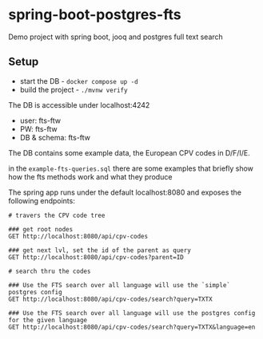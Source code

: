 # spring-boot-postgres-fts
Demo project with spring boot, jooq and postgres full text search

## Setup

- start the DB - ``docker compose up -d``
- build the project - ``./mvnw verify``

The DB is accessible under localhost:4242
- user: fts-ftw
- PW: fts-ftw
- DB & schema: fts-ftw

The DB contains some example data, the European CPV codes in D/F/I/E. 

in the `example-fts-queries.sql` there are some examples that briefly show how the fts methods work and what they produce

The spring app runs under the default localhost:8080
and exposes the following endpoints:

```http request
# travers the CPV code tree 

### get root nodes
GET http://localhost:8080/api/cpv-codes

### get next lvl, set the id of the parent as query
GET http://localhost:8080/api/cpv-codes?parent=ID

# search thru the codes 

### Use the FTS search over all language will use the `simple` postgres config
GET http://localhost:8080/api/cpv-codes/search?query=TXTX

### Use the FTS search over all language will use the postgres config for the given language
GET http://localhost:8080/api/cpv-codes/search?query=TXTX&language=en
```
